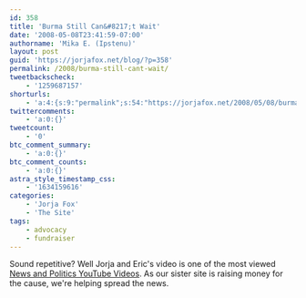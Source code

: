 ```yaml
---
id: 358
title: 'Burma Still Can&#8217;t Wait'
date: '2008-05-08T23:41:59-07:00'
authorname: 'Mika E. (Ipstenu)'
layout: post
guid: 'https://jorjafox.net/blog/?p=358'
permalink: /2008/burma-still-cant-wait/
tweetbackscheck:
    - '1259687157'
shorturls:
    - 'a:4:{s:9:"permalink";s:54:"https://jorjafox.net/2008/05/08/burma-still-cant-wait/";s:7:"tinyurl";s:25:"http://tinyurl.com/ngg4j3";s:4:"isgd";s:18:"http://is.gd/534Jr";s:5:"bitly";s:20:"http://bit.ly/8VoTAx";}'
twittercomments:
    - 'a:0:{}'
tweetcount:
    - '0'
btc_comment_summary:
    - 'a:0:{}'
btc_comment_counts:
    - 'a:0:{}'
astra_style_timestamp_css:
    - '1634159616'
categories:
    - 'Jorja Fox'
    - 'The Site'
tags:
    - advocacy
    - fundraiser
---
```


Sound repetitive?  Well Jorja and Eric's video is one of the most viewed <a href="http://www.youtube.com/browse?s=mp&t=t&c=25">News and Politics YouTube Videos</a>.  As our sister site is raising money for the cause, we're helping spread the news.
